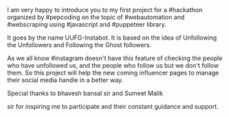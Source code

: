 I am very happy to introduce you to my first project for a #hackathon organized by #pepcoding on the topic of #webautomation and #webscraping using #javascript and #puppeteer library. 

It goes by the name UUFG-Instabot. It is based on the idea of Unfollowing the Unfollowers and Following the Ghost followers. 

As we all know #instagram doesn't have this feature of checking the people who have unfollowed us, and the people who follow us but we don't follow them. So this project will help the new coming influencer pages to manage their social media handle in a better way.

Special thanks to bhavesh bansal sir and Sumeet Malik

 sir for inspiring me to participate and their constant guidance and support.
